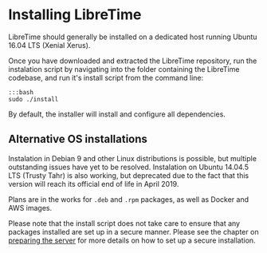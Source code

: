 # Installing LibreTime

LibreTime should generally be installed on a dedicated host running Ubuntu 16.04 LTS (Xenial Xerus). 

Once you have downloaded and extracted the LibreTime repository, run the instalation script by navigating into the folder containing the LibreTime codebase, and run it's install script from the command line:

    :::bash
    sudo ./install

By default, the installer will install and configure all dependencies.

## Alternative OS installations
Instalation in Debian 9 and other Linux distributions is possible, but multiple outstanding issues have yet to be resolved. Instalation on Ubuntu 14.04.5 LTS (Trusty Tahr) is also working, but deprecated due to the fact that this version will reach its official end of life in April 2019.

Plans are in the works for `.deb` and `.rpm` packages, as well as Docker and AWS images.

Please note that the install script does not take care to ensure that any
packages installed are set up in a secure manner. Please see the chapter on
[preparing the server](manual/preparing-the-server/) for more details on
how to set up a secure installation.
